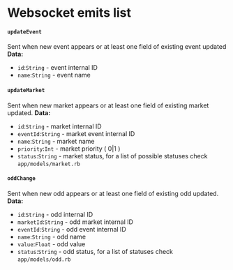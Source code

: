 Websocket emits list
============================

#### `updateEvent`
Sent when new event appears or at least one field of existing
event updated
**Data:**
* `id`:`String` - event internal ID
* `name`:`String` - event name

#### `updateMarket`
Sent when new market appears or at least one field of existing
market updated. 
**Data:**
* `id`:`String` - market internal ID
* `eventId`:`String` - market event internal ID
* `name`:`String` - market name
* `priority`:`Int` - market priority ( 0|1 )
* `status`:`String` - market status, for a list of possible statuses check 
`app/models/market.rb`

#### `oddChange`
Sent when new odd appears or at least one field of existing
odd updated.  
**Data:**
* `id`:`String` - odd internal ID
* `marketId`:`String` - odd market internal ID
* `eventId`:`String` - odd event internal ID
* `name`:`String` - odd name
* `value`:`Float` - odd value
* `status`:`String` - odd status, for a list of statuses check
`app/models/odd.rb`
